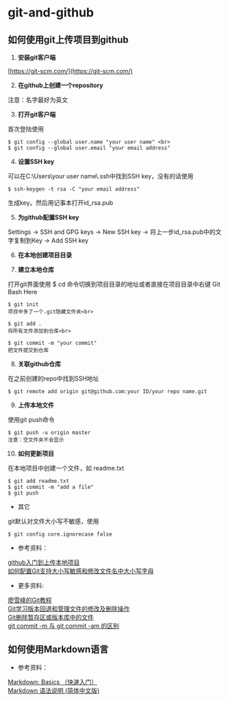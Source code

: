 # git-and-github
## 如何使用git上传项目到github

1. **安装git客户端**

[https://git-scm.com/](https://git-scm.com/)
  
2. **在github上创建一个repository**

注意：名字最好为英文

3. **打开git客户端**

首次登陆使用

    $ git config --global user.name "your user name" <br>
    $ git config --global user.email "your email address"
    
4. **设置SSH key**

可以在C:\Users\your user name\\.ssh中找到SSH key，没有的话使用

    $ ssh-keygen -t rsa -C "your email address"    
生成key。然后用记事本打开id_rsa.pub
    
5. **为github配置SSH key**

Settings -> SSH and GPG keys -> New SSH key -> 将上一步id_rsa.pub中的文字复制到Key -> Add SSH key

6. **在本地创建项目目录**

7. **建立本地仓库**

打开git界面使用 $ cd 命令切换到项目目录的地址或者直接在项目目录中右键 Git Bash Here

    $ git init
    项目中多了一个.git隐藏文件夹<br>
    
    $ git add .
    将所有文件添加到仓库<br>
    
    $ git commit -m "your commit"
    把文件提交到仓库

8. **关联github仓库**

在之前创建的repo中找到SSH地址

    $ git remote add origin git@github.com:your ID/your repo name.git
    
9. **上传本地文件**

使用git push命令

    $ git push -u origin master
    注意：空文件夹不会显示
  
10. **如何更新项目**

在本地项目中创建一个文件，如 readme.txt

    $ git add readme.txt
    $ git commit -m "add a file"
    $ git push

- 其它

git默认对文件大小写不敏感，使用

    $ git config core.ignorecase false

- 参考资料：

[github入门到上传本地项目](http://blog.csdn.net/ch1451082329/article/details/52780175)  
[如何配置Git支持大小写敏感和修改文件名中大小写字母](http://www.tuicool.com/articles/AnimaaE)


- 更多资料: 

[廖雪峰的Git教程](http://www.liaoxuefeng.com/wiki/0013739516305929606dd18361248578c67b8067c8c017b000)  
[Git学习版本回退和管理文件的修改及删除操作](https://my.oschina.net/u/1471093/blog/353710)  
[Git删除暂存区或版本库中的文件](http://www.tuicool.com/articles/BJfUn2B)  
[git commit -m 与 git commit -am 的区别](https://segmentfault.com/q/1010000005900988)  

## 如何使用Markdown语言

- 参考资料：

[Markdown: Basics （快速入门）](http://wowubuntu.com/markdown/basic.html)  
[Markdown 语法说明 (简体中文版) ](http://wowubuntu.com/markdown/index.html)



